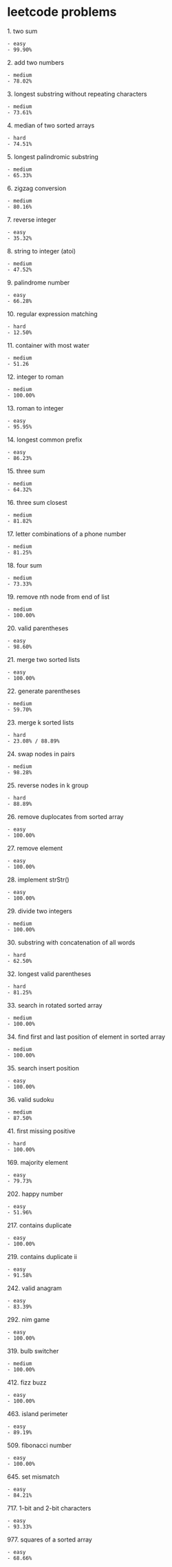 # leetcode problems

1\. two sum

    - easy
    - 99.90%
   
2\. add two numbers

    - medium
    - 78.02%
   
3\. longest substring without repeating characters

    - medium
    - 73.61%
   
4\. median of two sorted arrays

    - hard
    - 74.51%
   
5\. longest palindromic substring

    - medium
    - 65.33%
   
6\. zigzag conversion

    - medium
    - 80.16%
   
7\. reverse integer

    - easy
    - 35.32%
   
8\. string to integer (atoi)

    - medium
    - 47.52%
   
9\. palindrome number

    - easy
    - 66.28%
   
10\. regular expression matching

    - hard
    - 12.50%
    
11\. container with most water

    - medium
    - 51.26
    
12\. integer to roman

    - medium
    - 100.00%

13\. roman to integer

    - easy
    - 95.95%

14\. longest common prefix

    - easy
    - 86.23%
    
15\. three sum

    - medium
    - 64.32%
    
16\. three sum closest

    - medium
    - 81.82%
    
17\. letter combinations of a phone number

    - medium
    - 81.25%
    
18\. four sum

    - medium
    - 73.33%
    
19\. remove nth node from end of list

    - medium
    - 100.00%
    
20\. valid parentheses

    - easy
    - 98.60%
    
21\. merge two sorted lists

    - easy
    - 100.00%
    
22\. generate parentheses

    - medium
    - 59.70%
    
23\. merge k sorted lists

    - hard
    - 23.08% / 88.89%
    
24\. swap nodes in pairs

    - medium
    - 98.28%
    
25\. reverse nodes in k group

    - hard
    - 88.89%
    
26\. remove duplocates from sorted array

    - easy
    - 100.00%
    
27\. remove element

    - easy
    - 100.00%
    
28\. implement strStr()

    - easy
    - 100.00%
    
29\. divide two integers

    - medium
    - 100.00%
    
30\. substring with concatenation of all words

    - hard
    - 62.50%
    
32\. longest valid parentheses

    - hard
    - 81.25%
    
33\. search in rotated sorted array

    - medium
    - 100.00%
    
34\. find first and last position of element in sorted array

    - medium
    - 100.00%
    
35\. search insert position

    - easy
    - 100.00%
    
36\. valid sudoku

    - medium
    - 87.50%
    
41\. first missing positive

    - hard
    - 100.00%
    
169\. majority element

    - easy
    - 79.73%
    
202\. happy number

    - easy
    - 51.96%
    
217\. contains duplicate
    
    - easy
    - 100.00%
    
219\. contains duplicate ii
    
    - easy
    - 91.58%
    
242\. valid anagram

    - easy
    - 83.39%
    
292\. nim game

    - easy
    - 100.00%
    
319\. bulb switcher

    - medium
    - 100.00%
    
412\. fizz buzz

    - easy
    - 100.00%
    
463\. island perimeter

    - easy
    - 89.19%

509\. fibonacci number

    - easy
    - 100.00%

645\. set mismatch

    - easy
    - 84.21%

717\. 1-bit and 2-bit characters

    - easy
    - 93.33%
    
977\. squares of a sorted array

    - easy
    - 68.66%
